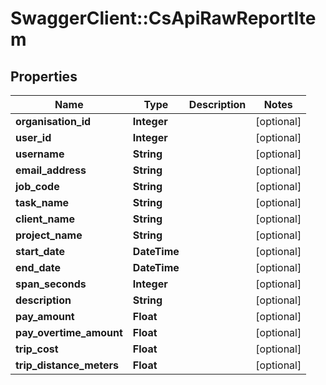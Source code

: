 # SwaggerClient::CsApiRawReportItem

## Properties
Name | Type | Description | Notes
------------ | ------------- | ------------- | -------------
**organisation_id** | **Integer** |  | [optional] 
**user_id** | **Integer** |  | [optional] 
**username** | **String** |  | [optional] 
**email_address** | **String** |  | [optional] 
**job_code** | **String** |  | [optional] 
**task_name** | **String** |  | [optional] 
**client_name** | **String** |  | [optional] 
**project_name** | **String** |  | [optional] 
**start_date** | **DateTime** |  | [optional] 
**end_date** | **DateTime** |  | [optional] 
**span_seconds** | **Integer** |  | [optional] 
**description** | **String** |  | [optional] 
**pay_amount** | **Float** |  | [optional] 
**pay_overtime_amount** | **Float** |  | [optional] 
**trip_cost** | **Float** |  | [optional] 
**trip_distance_meters** | **Float** |  | [optional] 


